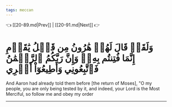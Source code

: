 ```yaml
---
tags: meccan
---
```


👈 [[20-89.md|Prev]] | [[20-91.md|Next]] 👉

# وَلَقَدۡ قَالَ لَهُمۡ هَٰرُونُ مِن قَبۡلُ يَٰقَوۡمِ إِنَّمَا فُتِنتُم بِهِۦۖ وَإِنَّ رَبَّكُمُ ٱلرَّحۡمَٰنُ فَٱتَّبِعُونِي وَأَطِيعُوٓاْ أَمۡرِي

And Aaron had already told them before [the return of Moses], "O my people, you are only being tested by it, and indeed, your Lord is the Most Merciful, so follow me and obey my order

---

